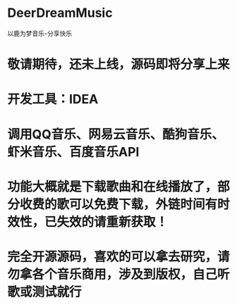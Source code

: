# DeerDreamMusic
以鹿为梦音乐-分享快乐
# 敬请期待，还未上线，源码即将分享上来
# 开发工具：IDEA
# 调用QQ音乐、网易云音乐、酷狗音乐、虾米音乐、百度音乐API
# 功能大概就是下载歌曲和在线播放了，部分收费的歌可以免费下载，外链时间有时效性，已失效的请重新获取！
# 完全开源源码，喜欢的可以拿去研究，请勿拿各个音乐商用，涉及到版权，自己听歌或测试就行
